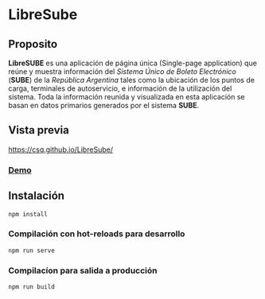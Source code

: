 # LibreSube

## Proposito
**LibreSUBE** es una aplicación de página única (Single-page application) que reúne y muestra información del *Sistema Único de Boleto Electrónico* (**SUBE**) de la *República Argentina* tales como la ubicación de los puntos de carga, terminales de autoservicio, e información de la utilización del sistema. Toda la información reunida y visualizada en esta aplicación se basan en datos primarios generados por el sistema **SUBE**.


## Vista previa
https://csq.github.io/LibreSube/

### [Demo](https://csq.github.io/LibreSube/)


## Instalación
```
npm install
```

### Compilación con hot-reloads para desarrollo
```
npm run serve
```

### Compilacíon para salida a producción
```
npm run build
```
